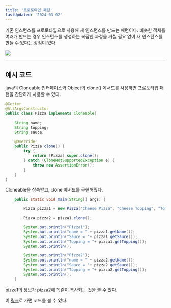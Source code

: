 ```yaml
---
title: '프로토타입 패턴'
lastUpdated: '2024-03-02'
---
```


기존 인스턴스를 프로토타입으로 사용해 새 인스턴스를 만드는 패턴이다. 비슷한 객체를 여러개 만드는 경우 인스턴스를 생성하는 복잡한 과정을 거칠 필요 없이 새 인스턴스를 만들 수 있다는 장점이 있다. 

<img src="https://mblogthumb-phinf.pstatic.net/MjAxOTAyMjJfNDEg/MDAxNTUwODQzNjE0ODc3.UvKFTFTh6KbCBvpOKAKQ6pFnxuTx5wq67VirCJl6iRkg.Fck6EloM5C5QG-aqjeIjPpXBvPvb18PXMWouIhLJNTIg.PNG.wowzzin/image.png?type=w800">

---

## 예시 코드

java의 Cloneable 인터페이스와 Object의 clone() 메서드를 사용하면 프로토타입 패턴을 간단하게 사용할 수 있다.

```java
@Getter
@AllArgsConstructor
public class Pizza implements Cloneable{

    String name;
    String topping;
    String sauce;

    @Override
    public Pizza clone() {
        try {
            return (Pizza) super.clone();
        } catch (CloneNotSupportedException e) {
            throw new AssertionError();
        }
    }
}
```

Cloneable을 상속받고, clone 메서드를 구현해줬다.

```java
    public static void main(String[] args) {

        Pizza pizza1 = new Pizza("Cheese Pizza", "Cheese Topping", "Tomato sauce");

        Pizza pizza2 = pizza1.clone();

        System.out.println("Pizza1");
        System.out.println("name = " + pizza1.getName());
        System.out.println("Sauce = "+ pizza1.getSauce());
        System.out.println("Topping = "+ pizza1.getTopping());
        System.out.println();

        System.out.println("Pizza2");
        System.out.println("name = " + pizza2.getName());
        System.out.println("Sauce = "+ pizza2.getSauce());
        System.out.println("Topping = "+ pizza2.getTopping());
        System.out.println();
    }
```

pizza1의 정보가 pizza2에 똑같이 복사되는 것을 볼 수 있다.

이 <a href="https://github.com/rlaisqls/GoF-DesignPatterns/tree/master/src/main/java/com/study/gof/designpattrens/_01_CredentialPatterns/prototype">링크</a>로 가면 코드를 볼 수 있다.
